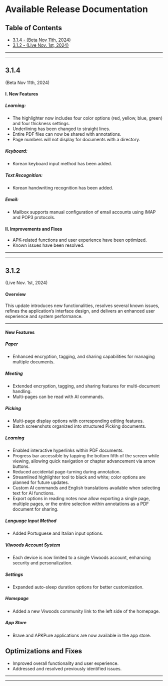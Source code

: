 # Available Release Documentation
## Table of Contents
- [3.1.4 - (Beta Nov 11th, 2024)](3.1.4)
- [3.1.2 - (Live Nov. 1st, 2024)](3.1.2)



---
---





## 3.1.4
(Beta Nov 11th, 2024)

#### I. New Features

##### **Learning:**
- The highlighter now includes four color options (red, yellow, blue, green) and four thickness settings.
- Underlining has been changed to straight lines.
- Entire PDF files can now be shared with annotations.
- Page numbers will not display for documents with a directory.

##### **Keyboard:**
- Korean keyboard input method has been added.

##### **Text Recognition:**
- Korean handwriting recognition has been added.

##### **Email:**
- Mailbox supports manual configuration of email accounts using IMAP and POP3 protocols.


#### II. Improvements and Fixes
- APK-related functions and user experience have been optimized.
- Known issues have been resolved.





---
---





## 3.1.2
(Live Nov. 1st, 2024)

#### Overview
This update introduces new functionalities, resolves several known issues, refines the application’s interface design, and delivers an enhanced user experience and system performance.

---

#### New Features

##### **Paper**
- Enhanced encryption, tagging, and sharing capabilities for managing multiple documents.

##### **Meeting**
- Extended encryption, tagging, and sharing features for multi-document handling.
- Multi-pages can be read with AI commands.

##### **Picking**
- Multi-page display options with corresponding editing features.
- Batch screenshots organized into structured Picking documents.

##### **Learning**
- Enabled interactive hyperlinks within PDF documents.
- Progress bar accessible by tapping the bottom fifth of the screen while viewing, allowing quick navigation or chapter advancement via arrow buttons.
- Reduced accidental page-turning during annotation.
- Streamlined highlighter tool to black and white; color options are planned for future updates.
- Custom AI commands and English translations available when selecting text for AI functions.
- Export options in reading notes now allow exporting a single page, multiple pages, or the entire selection within annotations as a PDF document for sharing.

##### **Language Input Method**
- Added Portuguese and Italian input options.

##### **Viwoods Account System**
- Each device is now limited to a single Viwoods account, enhancing security and personalization.

##### **Settings**
- Expanded auto-sleep duration options for better customization.

##### **Homepage**
- Added a new Viwoods community link to the left side of the homepage.

##### **App Store**
- Brave and APKPure applications are now available in the app store.

## Optimizations and Fixes
- Improved overall functionality and user experience.
- Addressed and resolved previously identified issues.


___
---
